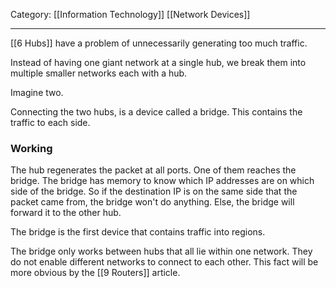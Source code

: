 Category: [[Information Technology]] [[Network Devices]]
___
[[6 Hubs]] have a problem of unnecessarily generating too much traffic. 

Instead of having one giant network at a single hub, we break them into multiple smaller networks each with a hub. 

Imagine two. 

Connecting the two hubs, is a device called a bridge. This contains the traffic to each side. 

### Working
The hub regenerates the packet at all ports. One of them reaches the bridge. The bridge has memory to know which IP addresses are on which side of the bridge. So if the destination IP is on the same side that the packet came from, the bridge won't do anything. Else, the bridge will forward it to the other hub. 

The bridge is the first device that contains traffic into regions. 

The bridge only works between hubs that all lie within one network. They do not enable different networks to connect to each other. This fact will be more obvious by the [[9 Routers]] article.